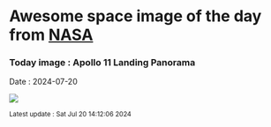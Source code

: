 
# Awesome space image of the day from [NASA](https://api.nasa.gov/)

### Today image : Apollo 11 Landing Panorama
Date : 2024-07-20

![](https://apod.nasa.gov/apod/image/2407/a11pan1040226lftsm600.jpg)

<small>Latest update : Sat Jul 20 14:12:06 2024</small>
        
